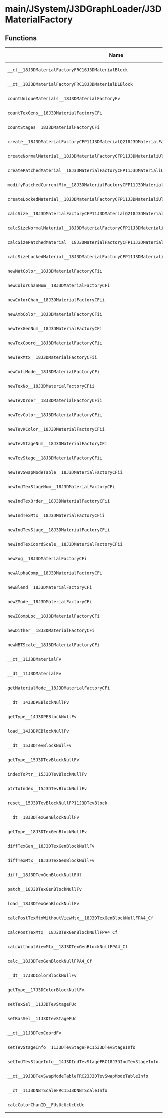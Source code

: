 # main/JSystem/J3DGraphLoader/J3DMaterialFactory

## Functions

| Name | Address | Match % |
|------|---------|---------|
| `__ct__18J3DMaterialFactoryFRC16J3DMaterialBlock` | `0x8043961C` | :x: (0.0%) |
| `__ct__18J3DMaterialFactoryFRC18J3DMaterialDLBlock` | `0x80439988` | :x: (0.0%) |
| `countUniqueMaterials__18J3DMaterialFactoryFv` | `0x80439A08` | :x: (0.0%) |
| `countTexGens__18J3DMaterialFactoryCFi` | `0x80439A50` | :x: (0.0%) |
| `countStages__18J3DMaterialFactoryCFi` | `0x80439A88` | :x: (0.0%) |
| `create__18J3DMaterialFactoryCFP11J3DMaterialQ218J3DMaterialFactory12MaterialTypeiUl` | `0x80439B0C` | :x: (0.0%) |
| `createNormalMaterial__18J3DMaterialFactoryCFP11J3DMaterialiUl` | `0x80439B88` | :x: (0.0%) |
| `createPatchedMaterial__18J3DMaterialFactoryCFP11J3DMaterialiUl` | `0x8043A4D4` | :x: (0.0%) |
| `modifyPatchedCurrentMtx__18J3DMaterialFactoryCFP11J3DMateriali` | `0x8043ADCC` | :x: (0.0%) |
| `createLockedMaterial__18J3DMaterialFactoryCFP11J3DMaterialiUl` | `0x8043AEFC` | :x: (0.0%) |
| `calcSize__18J3DMaterialFactoryCFP11J3DMaterialQ218J3DMaterialFactory12MaterialTypeiUl` | `0x8043B14C` | :x: (0.0%) |
| `calcSizeNormalMaterial__18J3DMaterialFactoryCFP11J3DMaterialiUl` | `0x8043B1CC` | :x: (0.0%) |
| `calcSizePatchedMaterial__18J3DMaterialFactoryCFP11J3DMaterialiUl` | `0x8043B2FC` | :x: (0.0%) |
| `calcSizeLockedMaterial__18J3DMaterialFactoryCFP11J3DMaterialiUl` | `0x8043B3CC` | :x: (0.0%) |
| `newMatColor__18J3DMaterialFactoryCFii` | `0x8043B3E4` | :x: (0.0%) |
| `newColorChanNum__18J3DMaterialFactoryCFi` | `0x8043B478` | :x: (0.0%) |
| `newColorChan__18J3DMaterialFactoryCFii` | `0x8043B4B0` | :x: (0.0%) |
| `newAmbColor__18J3DMaterialFactoryCFii` | `0x8043B580` | :x: (0.0%) |
| `newTexGenNum__18J3DMaterialFactoryCFi` | `0x8043B614` | :x: (0.0%) |
| `newTexCoord__18J3DMaterialFactoryCFii` | `0x8043B64C` | :x: (0.0%) |
| `newTexMtx__18J3DMaterialFactoryCFii` | `0x8043B6E8` | :x: (0.0%) |
| `newCullMode__18J3DMaterialFactoryCFi` | `0x8043B774` | :x: (0.0%) |
| `newTexNo__18J3DMaterialFactoryCFii` | `0x8043B7B4` | :x: (0.0%) |
| `newTevOrder__18J3DMaterialFactoryCFii` | `0x8043B7FC` | :x: (0.0%) |
| `newTevColor__18J3DMaterialFactoryCFii` | `0x8043B890` | :x: (0.0%) |
| `newTevKColor__18J3DMaterialFactoryCFii` | `0x8043B92C` | :x: (0.0%) |
| `newTevStageNum__18J3DMaterialFactoryCFi` | `0x8043B9C0` | :x: (0.0%) |
| `newTevStage__18J3DMaterialFactoryCFii` | `0x8043B9F8` | :x: (0.0%) |
| `newTevSwapModeTable__18J3DMaterialFactoryCFii` | `0x8043BB20` | :x: (0.0%) |
| `newIndTexStageNum__18J3DMaterialFactoryCFi` | `0x8043BB98` | :x: (0.0%) |
| `newIndTexOrder__18J3DMaterialFactoryCFii` | `0x8043BBC0` | :x: (0.0%) |
| `newIndTexMtx__18J3DMaterialFactoryCFii` | `0x8043BC3C` | :x: (0.0%) |
| `newIndTevStage__18J3DMaterialFactoryCFii` | `0x8043BCE4` | :x: (0.0%) |
| `newIndTexCoordScale__18J3DMaterialFactoryCFii` | `0x8043BD70` | :x: (0.0%) |
| `newFog__18J3DMaterialFactoryCFi` | `0x8043BDCC` | :x: (0.0%) |
| `newAlphaComp__18J3DMaterialFactoryCFi` | `0x8043BE78` | :x: (0.0%) |
| `newBlend__18J3DMaterialFactoryCFi` | `0x8043BF18` | :x: (0.0%) |
| `newZMode__18J3DMaterialFactoryCFi` | `0x8043BFA4` | :x: (0.0%) |
| `newZCompLoc__18J3DMaterialFactoryCFi` | `0x8043C004` | :x: (0.0%) |
| `newDither__18J3DMaterialFactoryCFi` | `0x8043C03C` | :x: (0.0%) |
| `newNBTScale__18J3DMaterialFactoryCFi` | `0x8043C074` | :x: (0.0%) |
| `__ct__11J3DMaterialFv` | `0x8043C118` | :x: (0.0%) |
| `__dt__11J3DMaterialFv` | `0x8043C16C` | :x: (0.0%) |
| `getMaterialMode__18J3DMaterialFactoryCFi` | `0x8043C1AC` | :x: (0.0%) |
| `__dt__14J3DPEBlockNullFv` | `0x8043C1C8` | :x: (0.0%) |
| `getType__14J3DPEBlockNullFv` | `0x8043C208` | :x: (0.0%) |
| `load__14J3DPEBlockNullFv` | `0x8043C214` | :x: (0.0%) |
| `__dt__15J3DTevBlockNullFv` | `0x8043C218` | :x: (0.0%) |
| `getType__15J3DTevBlockNullFv` | `0x8043C258` | :x: (0.0%) |
| `indexToPtr__15J3DTevBlockNullFv` | `0x8043C264` | :x: (0.0%) |
| `ptrToIndex__15J3DTevBlockNullFv` | `0x8043C26C` | :x: (0.0%) |
| `reset__15J3DTevBlockNullFP11J3DTevBlock` | `0x8043C270` | :x: (0.0%) |
| `__dt__18J3DTexGenBlockNullFv` | `0x8043C274` | :x: (0.0%) |
| `getType__18J3DTexGenBlockNullFv` | `0x8043C2B4` | :x: (0.0%) |
| `diffTexGen__18J3DTexGenBlockNullFv` | `0x8043C2C0` | :x: (0.0%) |
| `diffTexMtx__18J3DTexGenBlockNullFv` | `0x8043C2C4` | :x: (0.0%) |
| `diff__18J3DTexGenBlockNullFUl` | `0x8043C2C8` | :x: (0.0%) |
| `patch__18J3DTexGenBlockNullFv` | `0x8043C2CC` | :x: (0.0%) |
| `load__18J3DTexGenBlockNullFv` | `0x8043C2D0` | :x: (0.0%) |
| `calcPostTexMtxWithoutViewMtx__18J3DTexGenBlockNullFPA4_Cf` | `0x8043C2D4` | :x: (0.0%) |
| `calcPostTexMtx__18J3DTexGenBlockNullFPA4_Cf` | `0x8043C2D8` | :x: (0.0%) |
| `calcWithoutViewMtx__18J3DTexGenBlockNullFPA4_Cf` | `0x8043C2DC` | :x: (0.0%) |
| `calc__18J3DTexGenBlockNullFPA4_Cf` | `0x8043C2E0` | :x: (0.0%) |
| `__dt__17J3DColorBlockNullFv` | `0x8043C2E4` | :x: (0.0%) |
| `getType__17J3DColorBlockNullFv` | `0x8043C324` | :x: (0.0%) |
| `setTexSel__11J3DTevStageFUc` | `0x8043C330` | :x: (0.0%) |
| `setRasSel__11J3DTevStageFUc` | `0x8043C348` | :x: (0.0%) |
| `__ct__11J3DTexCoordFv` | `0x8043C35C` | :x: (0.0%) |
| `setTevStageInfo__11J3DTevStageFRC15J3DTevStageInfo` | `0x8043C374` | :x: (0.0%) |
| `setIndTevStageInfo__14J3DIndTevStageFRC18J3DIndTevStageInfo` | `0x8043C51C` | :x: (0.0%) |
| `__ct__19J3DTevSwapModeTableFRC23J3DTevSwapModeTableInfo` | `0x8043C5C8` | :x: (0.0%) |
| `__ct__11J3DNBTScaleFRC15J3DNBTScaleInfo` | `0x8043C5F8` | :x: (0.0%) |
| `calcColorChanID__FUsUcUcUcUcUc` | `0x8043C61C` | :x: (0.0%) |